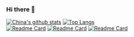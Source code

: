 ### Hi there 👋
[![China's github stats](https://github-readme-stats.vercel.app/api?username=china555&show_icons=true&theme=radical)](https://github.com/china555/china555)
[![Top Langs](https://github-readme-stats.vercel.app/api/top-langs/?username=china555&layout=compact&langs_count=8)](https://github.com/china555/china555)  
[![Readme Card](https://github-readme-stats.vercel.app/api/pin/?username=china555&repo=Learning-Vue&theme=radical)](https://github.com/china555/Learning-Vue)
[![Readme Card](https://github-readme-stats.vercel.app/api/pin/?username=china555&repo=Learning-Flutter&theme=jolly )](https://github.com/china555/Learning-Flutter)
[![Readme Card](https://github-readme-stats.vercel.app/api/pin/?username=china555&repo=Web-Programming&theme=cobalt  )](https://github.com/china555/Web-Programming)
<!--
**china555/china555** is a ✨ _special_ ✨ repository because its `README.md` (this file) appears on your GitHub profile.



Here are some ideas to get you started:

- 🔭 I’m currently working on ...
- 🌱 I’m currently learning ...
- 👯 I’m looking to collaborate on ...
- 🤔 I’m looking for help with ...
- 💬 Ask me about ...
- 📫 How to reach me: ...
- 😄 Pronouns: ...
- ⚡ Fun fact: ...
-->
